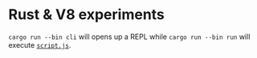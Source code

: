 # Rust & V8 experiments

`cargo run --bin cli` will opens up a REPL while `cargo run --bin run` will execute [`script.js`](./script.js).

